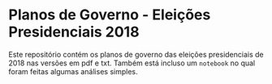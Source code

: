 # Planos de Governo - Eleições Presidenciais 2018
Este repositório contém os planos de governo das eleições presidenciais de 2018 nas versões em pdf e txt. Também está incluso um `notebook` no qual foram feitas algumas análises simples.
